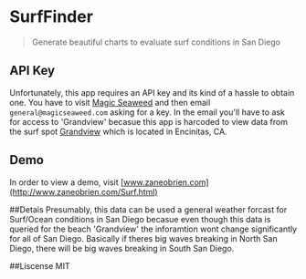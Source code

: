 # SurfFinder
> Generate beautiful charts to evaluate surf conditions in San Diego

## API Key
Unfortunately, this app requires an API key and its kind of a hassle to obtain one. You have to visit [Magic Seaweed](https://magicseaweed.com/developer/api) and then email `general@magicseaweed.com` asking for a key. In the email you'll have to ask for access to 'Grandview' becasue this app is harcoded to view data from the surf spot [Grandview](https://www.google.com/maps/place/Grandview+Surf+Beach/@33.0765706,-117.3102921,15z/data=!4m5!3m4!1s0x0:0x3b56e251f78ef!8m2!3d33.0765706!4d-117.3102921) which is located in Encinitas, CA. 

## Demo
In order to view a demo, visit [www.zaneobrien.com](http://www.zaneobrien.com/Surf.html)

##Detais
Presumably, this data can be used a general weather forcast for Surf/Ocean conditions in San Diego becasue even though this data is queried for the beach 'Grandview' the inforamtion wont change significantly for all of San Diego. Basically if theres big waves breaking in North San Diego, there will be big waves breaking in South San Diego.

##Liscense
MIT
